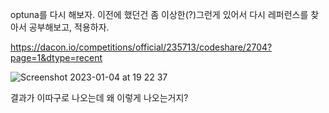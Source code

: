 optuna를 다시 해보자. 이전에 했던건 좀 이상한(?)그런게 있어서 다시 레퍼런스를 찾아서 공부해보고, 적용하자.


https://dacon.io/competitions/official/235713/codeshare/2704?page=1&dtype=recent




![Screenshot 2023-01-04 at 19 22 37](https://user-images.githubusercontent.com/95357946/210534502-5219ae7e-e40c-4114-b318-8a1a6dd15f0f.JPG)

결과가 이따구로 나오는데 왜 이렇게 나오는거지?
